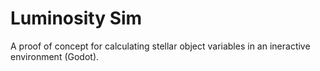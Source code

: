 # Luminosity Sim
A proof of concept for calculating stellar object variables in an ineractive environment (Godot).

